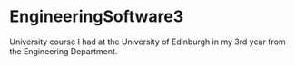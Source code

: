 # EngineeringSoftware3
University course I had at the University of Edinburgh in my 3rd year from the Engineering Department.
